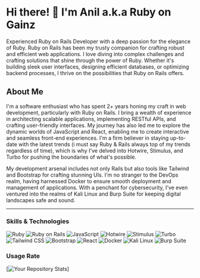 # Hi there! 👋 I'm Anil a.k.a Ruby on Gainz

Experienced Ruby on Rails Developer with a deep passion for the elegance of Ruby. Ruby on Rails has been my trusty companion for crafting robust and efficient web applications. I love diving into complex challenges and crafting solutions that shine through the power of Ruby. Whether it's building sleek user interfaces, designing efficient databases, or optimizing backend processes, I thrive on the possibilities that Ruby on Rails offers.

## About Me

I'm a software enthusiast who has spent 2+ years honing my craft in web development, particularly with Ruby on Rails. I bring a wealth of experience in architecting scalable applications, implementing RESTful APIs, and crafting user-friendly interfaces. My journey has also led me to explore the dynamic worlds of JavaScript and React, enabling me to create interactive and seamless front-end experiences. I'm a firm believer in staying up-to-date with the latest trends (i must say Ruby & Rails always top of my trends regardless of time), which is why I've delved into Hotwire, Stimulus, and Turbo for pushing the boundaries of what's possible.

My development arsenal includes not only Rails but also tools like Tailwind and Bootstrap for crafting stunning UIs. I'm no stranger to the DevOps realm, having harnessed Docker to ensure smooth deployment and management of applications. With a penchant for cybersecurity, I've even ventured into the realms of Kali Linux and Burp Suite for keeping digital landscapes safe and sound.

---

### Skills & Technologies

![Ruby](https://img.shields.io/badge/Ruby-%23CC342D.svg?&style=for-the-badge&logo=ruby&logoColor=white)
![Ruby on Rails](https://img.shields.io/badge/Ruby_on_Rails-%23CC0000.svg?&style=for-the-badge&logo=ruby-on-rails&logoColor=white)
![JavaScript](https://img.shields.io/badge/JavaScript-%23F7DF1E.svg?&style=for-the-badge&logo=javascript&logoColor=black)
![Hotwire](https://img.shields.io/badge/Hotwire-%23E72227.svg?&style=for-the-badge&logo=hotwire&logoColor=white)
![Stimulus](https://img.shields.io/badge/Stimulus-%23FFAB00.svg?&style=for-the-badge&logo=stimulus&logoColor=black)
![Turbo](https://img.shields.io/badge/Turbo-%23002F6C.svg?&style=for-the-badge&logo=turbo&logoColor=white)
![Tailwind CSS](https://img.shields.io/badge/Tailwind_CSS-%2338B2AC.svg?&style=for-the-badge&logo=tailwind-css&logoColor=white)
![Bootstrap](https://img.shields.io/badge/Bootstrap-%23563D7C.svg?&style=for-the-badge&logo=bootstrap&logoColor=white)
![React](https://img.shields.io/badge/React-%2361DAFB.svg?&style=for-the-badge&logo=react&logoColor=black)
![Docker](https://img.shields.io/badge/Docker-%232496ED.svg?&style=for-the-badge&logo=docker&logoColor=white)
![Kali Linux](https://img.shields.io/badge/Kali_Linux-%233F7E1A.svg?&style=for-the-badge&logo=kali-linux&logoColor=black)
![Burp Suite](https://img.shields.io/badge/Burp_Suite-%23FF6347.svg?&style=for-the-badge&logo=burp-suite&logoColor=white)

### Usage Rate

[![Your Repository Stats](https://github-readme-stats.vercel.app/api/top-langs/?username=rubyongainz)]
